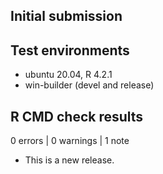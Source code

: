 ## Initial submission

## Test environments
* ubuntu 20.04, R 4.2.1
* win-builder (devel and release)

## R CMD check results

0 errors | 0 warnings | 1 note

* This is a new release.
